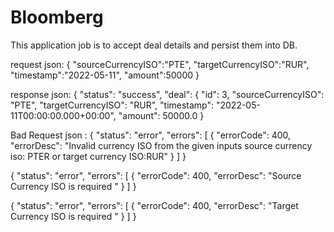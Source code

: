 # Bloomberg

This application job is  to accept deal details and persist them into DB.

request json:
{
    "sourceCurrencyISO":"PTE",
    "targetCurrencyISO":"RUR",
    "timestamp":"2022-05-11",
    "amount":50000
}

response json:
{
    "status": "success",
    "deal": {
        "id": 3,
        "sourceCurrencyISO": "PTE",
        "targetCurrencyISO": "RUR",
        "timestamp": "2022-05-11T00:00:00.000+00:00",
        "amount": 50000.0
    }

Bad Request json :
{
    "status": "error",
    "errors": [
        {
            "errorCode": 400,
            "errorDesc": "Invalid currency ISO from the given inputs source currency iso: PTER or target currency ISO:RUR"
        }
    ]
}

{
    "status": "error",
    "errors": [
        {
            "errorCode": 400,
            "errorDesc": "Source Currency ISO is required "
        }
    ]
}

{
    "status": "error",
    "errors": [
        {
            "errorCode": 400,
            "errorDesc": "Target Currency ISO is required "
        }
    ]
}
